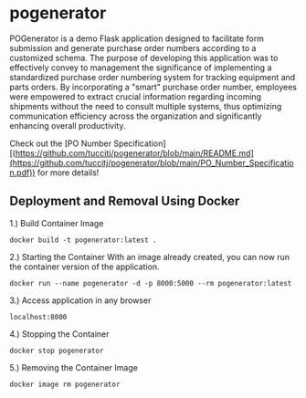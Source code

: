 # pogenerator
POGenerator is a demo Flask application designed to facilitate form submission and generate purchase order numbers according to a customized schema. The purpose of developing this application was to effectively convey to management the significance of implementing a standardized purchase order numbering system for tracking equipment and parts orders. By incorporating a "smart" purchase order number, employees were empowered to extract crucial information regarding incoming shipments without the need to consult multiple systems, thus optimizing communication efficiency across the organization and significantly enhancing overall productivity.

Check out the [PO Number Specification][(https://github.com/tuccitj/pogenerator/blob/main/README.md](https://github.com/tuccitj/pogenerator/blob/main/PO_Number_Specification.pdf))
 for more details!
## Deployment and Removal Using Docker
1.) Build Container Image

    docker build -t pogenerator:latest .

2.) Starting the Container
    With an image already created, you can now run the container version of the application.

    docker run --name pogenerator -d -p 8000:5000 --rm pogenerator:latest

3.) Access application in any browser

    localhost:8000 

4.) Stopping the Container

    docker stop pogenerator

5.) Removing the Container Image

    docker image rm pogenerator
